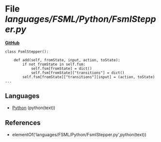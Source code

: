 # File _languages/FSML/Python/FsmlStepper.py_
**[GitHub](https://github.com/softlang/yas/blob/master/languages/FSML/Python/FsmlStepper.py)**
```
class FsmlStepper():

    def add(self, fromState, input, action, toState):
        if not fromState in self.fsm:
            self.fsm[fromState] = dict()
            self.fsm[fromState]["transitions"] = dict()
        self.fsm[fromState]["transitions"][input] = (action, toState)
...
```

## Languages
* [Python](../languages/Python.md) (python(text))

## References
* elementOf('languages/FSML/Python/FsmlStepper.py',python(text))
